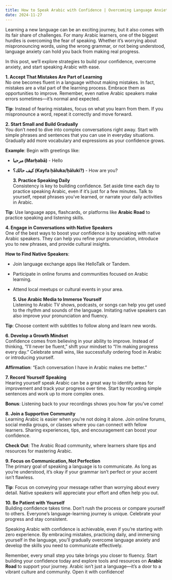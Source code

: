 ```yaml
---
title: How to Speak Arabic with Confidence | Overcoming Language Anxiety
date: 2024-11-27
---
```


Learning a new language can be an exciting journey, but it also comes with its fair share of challenges. For many Arabic learners, one of the biggest hurdles is overcoming the fear of speaking. Whether it’s worrying about mispronouncing words, using the wrong grammar, or not being understood, language anxiety can hold you back from making real progress.

In this post, we’ll explore strategies to build your confidence, overcome anxiety, and start speaking Arabic with ease.

**1. Accept That Mistakes Are Part of Learning**  
No one becomes fluent in a language without making mistakes. In fact, mistakes are a vital part of the learning process. Embrace them as opportunities to improve. Remember, even native Arabic speakers make errors sometimes—it’s normal and expected.

**Tip**: Instead of fearing mistakes, focus on what you learn from them. If you mispronounce a word, repeat it correctly and move forward.

**2. Start Small and Build Gradually**  
You don’t need to dive into complex conversations right away. Start with simple phrases and sentences that you can use in everyday situations. Gradually add more vocabulary and expressions as your confidence grows.

**Example**: Begin with greetings like:

- **مرحبا (Marḥabā)** - Hello
- **كيف حالك؟ (Kayfa ḥāluka/ḥāluki?)** - How are you?

  **3. Practice Speaking Daily**  
  Consistency is key to building confidence. Set aside time each day to practice speaking Arabic, even if it’s just for a few minutes. Talk to yourself, repeat phrases you’ve learned, or narrate your daily activities in Arabic.

**Tip**: Use language apps, flashcards, or platforms like **Arabic Road** to practice speaking and listening skills.

**4. Engage in Conversations with Native Speakers**  
One of the best ways to boost your confidence is by speaking with native Arabic speakers. They can help you refine your pronunciation, introduce you to new phrases, and provide cultural insights.

**How to Find Native Speakers**:

- Join language exchange apps like HelloTalk or Tandem.
- Participate in online forums and communities focused on Arabic learning.
- Attend local meetups or cultural events in your area.

  **5. Use Arabic Media to Immerse Yourself**  
  Listening to Arabic TV shows, podcasts, or songs can help you get used to the rhythm and sounds of the language. Imitating native speakers can also improve your pronunciation and fluency.

**Tip**: Choose content with subtitles to follow along and learn new words.

**6. Develop a Growth Mindset**  
Confidence comes from believing in your ability to improve. Instead of thinking, “I’ll never be fluent,” shift your mindset to “I’m making progress every day.” Celebrate small wins, like successfully ordering food in Arabic or introducing yourself.

**Affirmation**: “Each conversation I have in Arabic makes me better.”

**7. Record Yourself Speaking**  
Hearing yourself speak Arabic can be a great way to identify areas for improvement and track your progress over time. Start by recording simple sentences and work up to more complex ones.

**Bonus**: Listening back to your recordings shows you how far you’ve come!

**8. Join a Supportive Community**  
Learning Arabic is easier when you’re not doing it alone. Join online forums, social media groups, or classes where you can connect with fellow learners. Sharing experiences, tips, and encouragement can boost your confidence.

**Check Out**: The Arabic Road community, where learners share tips and resources for mastering Arabic.

**9. Focus on Communication, Not Perfection**  
The primary goal of speaking a language is to communicate. As long as you’re understood, it’s okay if your grammar isn’t perfect or your accent isn’t flawless.

**Tip**: Focus on conveying your message rather than worrying about every detail. Native speakers will appreciate your effort and often help you out.

**10. Be Patient with Yourself**  
Building confidence takes time. Don’t rush the process or compare yourself to others. Everyone’s language-learning journey is unique. Celebrate your progress and stay consistent.

Speaking Arabic with confidence is achievable, even if you’re starting with zero experience. By embracing mistakes, practicing daily, and immersing yourself in the language, you’ll gradually overcome language anxiety and develop the skills you need to communicate effectively.

Remember, every small step you take brings you closer to fluency. Start building your confidence today and explore tools and resources on **Arabic Road** to support your journey. Arabic isn’t just a language—it’s a door to a vibrant culture and community. Open it with confidence!
